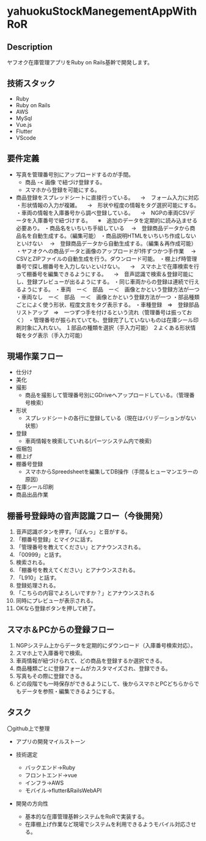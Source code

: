 # yahuokuStockManegementAppWithRoR

## Description

ヤフオク在庫管理アプリをRuby on Rails基幹で開発します。

## 技術スタック

- Ruby
- Ruby on Rails
- AWS
- MySql
- Vue.js
- Flutter
- VScode

## 要件定義

- 写真を管理番号別にアップロードするのが手間。
  - 商品 -< 画像 で紐づけ登録する。
  - スマホから登録を可能にする。
- 商品登録をスプレッドシートに直接行っている。
　→　フォーム入力に対応
・形状情報の入力が複雑。
　→　形状や程度の情報をタグ選択可能にする。
・車両の情報を入庫番号から調べ登録している。
　→　NGPの車両CSVデータを入庫番号で紐づけする。
　※　追加のデータを定期的に読み込ませる必要あり。
・商品名をいちいち手組している
　→　登録商品データから商品名を自動生成する。（編集可能）
・商品説明HTMLをいちいち作成しないといけない
　→　登録商品データから自動生成する。（編集＆再作成可能）
・ヤフオクへの商品データと画像のアップロードが1件ずつかつ手作業
　→　CSVとZIPファイルの自動生成を行う。ダウンロード可能。
・棚上げ時管理番号で探し棚番号を入力しないといけない。
　→　スマホ上で在庫検索を行って棚番号を編集できるようにする。
　→　音声認識で検索＆登録可能にし、登録プレビューが出るようにする。
・同じ車両からの登録は連続で行えるようにする。
・車両　ー＜　部品　ー＜　画像とかという登録方法が一つ
・車両なし　ー＜　部品　ー＜　画像とかという登録方法が一つ
・部品種類ごとによく使う形状、程度文言をタグ表示する。
・車種登録　⇒　登録部品リストアップ　⇒　一つずつ手を付けるという流れ（管理番号は振っておく）
・管理番号が振られていても、登録完了していないものは在庫シール印刷対象に入れない。
１部品の種類を選択（手入力可能）
２よくある形状情報をタグ表示（手入力可能）

## 現場作業フロー
- 仕分け
- 美化
- 撮影
  - 商品を撮影して管理番号別にGDriveへアップロードしている。（管理番号検索）
- 形状
  - スプレッドシートの各行に登録している（現在はバリデーションがない状態）
- 登録
  - 車両情報を検索していれる(パーツシステム内で検索)
- 仮梱包
- 棚上げ
- 棚番号登録
  - スマホからSpreedsheetを編集してDB操作（手間＆ヒューマンエラーの原因）
- 在庫シール印刷
- 商品出品作業

## 棚番号登録時の音声認識フロー（今後開発）
1. 音声認識ボタンを押す。「ぽんっ」と音がする。
2. 「棚番号登録」とマイクに話す。
3. 「管理番号を教えてください」とアナウンスされる。
4. 「00999」と話す。
5. 検索される。
6. 「棚番号を教えてください」とアナウンスされる。
7. 「L910」と話す。
8. 登録処理される。
9. 「こちらの内容でよろしいですか？」とアナウンスされる
10. 同時にプレビューが表示される。
11. OKなら登録ボタンを押して終了。

## スマホ＆PCからの登録フロー

1. NGPシステム上からデータを定期的にダウンロード（入庫番号検索対応）。
2. スマホ上で入庫番号で検索。
3. 車両情報が紐づけられて、どの商品を登録するか選択できる。
4. 商品種類ごとに登録フォームがカスタマイズされ、登録できる。
5. 写真もその際に登録できる。
6. どの段階でも一時保存ができるようにして、後からスマホとPCどちらからでもデータを参照・編集できるようにする。

## タスク
〇github上で整理
- アプリの開発マイルストーン

- 技術選定
  - バックエンド→Ruby
  - フロントエンド→vue
  - インフラ→AWS
  - モバイル→flutter&RailsWebAPI

- 開発の方向性
  - 基本的な在庫管理基幹システムをRoRで実装する。
  - 在庫棚上げ作業など現場でシステムを利用できるようモバイル対応させる。
